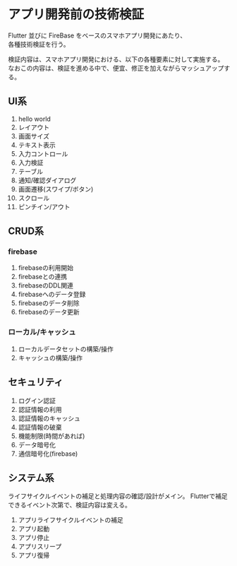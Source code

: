 # アプリ開発前の技術検証
Flutter 並びに FireBase をベースのスマホアプリ開発にあたり、  
各種技術検証を行う。

検証内容は、スマホアプリ開発における、以下の各種要素に対して実施する。
なおこの内容は、検証を進める中で、便宜、修正を加えながらマッシュアップする。

## UI系
1. hello world
1. レイアウト
1. 画面サイズ
1. テキスト表示
1. 入力コントロール
1. 入力検証
1. テーブル
1. 通知/確認ダイアログ
1. 画面遷移(スワイプ/ボタン)
1. スクロール
1. ピンチイン/アウト

## CRUD系
### firebase
1. firebaseの利用開始  
2. firebaseとの連携
3. firebaseのDDL関連
4. firebaseへのデータ登録
5. firebaseのデータ削除
6. firebaseのデータ更新

### ローカル/キャッシュ
1. ローカルデータセットの構築/操作
1. キャッシュの構築/操作

## セキュリティ

1. ログイン認証
1. 認証情報の利用
1. 認証情報のキャッシュ
1. 認証情報の破棄
1. 機能制限(時間があれば)
1. データ暗号化
1. 通信暗号化(firebase)

## システム系
ライフサイクルイベントの補足と処理内容の確認/設計がメイン。
Flutterで補足できるイベント次第で、検証内容は変える。

1. アプリライフサイクルイベントの補足
1. アプリ起動
1. アプリ停止
1. アプリスリープ
1. アプリ復帰

